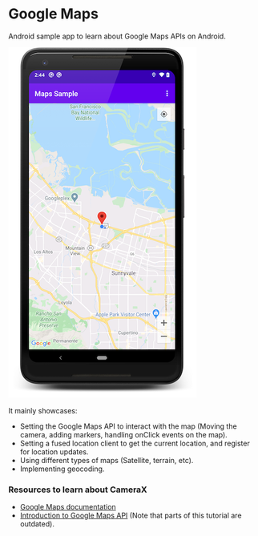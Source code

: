 # Google Maps

Android sample app to learn about Google Maps APIs on Android. 

![alt text](https://github.com/husaynhakeem/android-playground/blob/master/MapsSample/art/art.png)

It mainly showcases:
- Setting the Google Maps API to interact with the map (Moving the camera, adding markers, handling onClick events on the map).
- Setting a fused location client to get the current location, and register for location updates.
- Using different types of maps (Satellite, terrain, etc).
- Implementing geocoding.

### Resources to learn about CameraX
- [Google Maps documentation](developers.google.com/maps/documentation/android-sdk/intro)
- [Introduction to Google Maps API](raywenderlich.com/230-introduction-to-google-maps-api-for-android-with-kotlin) (Note that parts of this tutorial are outdated).
